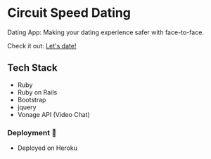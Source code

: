 # Circuit Speed Dating

Dating App: Making your dating experience safer with face-to-face.

Check it out: [Let's date!](https://circuit-speed-dating.herokuapp.com/)

## Tech Stack 
* Ruby
* Ruby on Rails
* Bootstrap
* jquery
* Vonage API (Video Chat) 

### Deployment :rocket:
* Deployed on Heroku 
